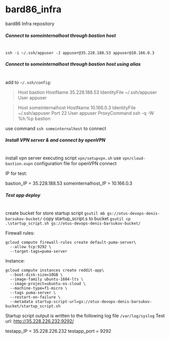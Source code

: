# bard86_infra
bard86 Infra repository

##### Connect to someinternalhost through bastion host
#
`ssh -i ~/.ssh/appuser -J appuser@35.228.188.53 appuser@10.166.0.3`

##### Connect to someinternalhost through bastion host using alias
#
add to `~/.ssh/config`:

>Host bastion
HostName 35.228.188.53
IdentityFile ~/.ssh/appuser
User appuser

>Host someinternalhost
HostName 10.166.0.3
IdentityFile ~/.ssh/appuser
Port 22
User appuser
ProxyCommand ssh -q -W %h:%p bastion

use command `ssh someinternalhost` to connect

##### Install VPN server & and connect by openVPN
#
install vpn server executing script `vpn/setupvpn.sh`
use `vpn/cloud-bastion.ovpn` configuration file for openVPN connect

IP for test:

bastion_IP = 35.228.188.53
someinternalhost_IP = 10.166.0.3

##### Test app deploy
#
create bucket for store startup script `gsutil mb gs://otus-devops-denis-barsukov-bucket/`
copy startup_script.s to bucket `gsutil cp .\startup_script.sh gs://otus-devops-denis-barsukov-bucket/`

Firewall rules:
```console
gcloud compute firewall-rules create default-puma-server\
  --allow tcp:9292 \
  --target-tags=puma-server
```

Instance:
```console
gcloud compute instances create reddit-app\
  --boot-disk-size=10GB \
  --image-family ubuntu-1604-lts \
  --image-project=ubuntu-os-cloud \
  --machine-type=f1-micro \
  --tags puma-server \
  --restart-on-failure \
  --metadata startup-script-url=gs://otus-devops-denis-barsukov-bucket/startup_script.sh
```

Startup script output is written to the following log file `/var/log/syslog`
Test url: http://35.228.226.232:9292/

testapp_IP = 35.228.226.232
testapp_port = 9292
